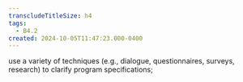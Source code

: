 ```yaml
---
transcludeTitleSize: h4
tags:
  - B4.2
created: 2024-10-05T11:47:23.000-0400
---
```

use a variety of techniques (e.g., dialogue, questionnaires, surveys, research) to clarify program specifications;